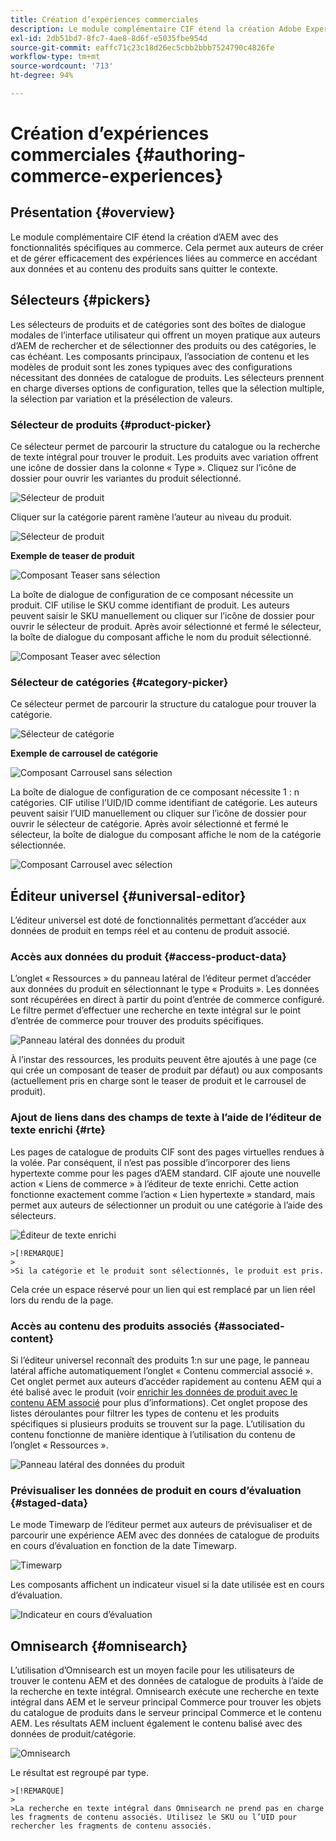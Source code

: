 ```yaml
---
title: Création d’expériences commerciales
description: Le module complémentaire CIF étend la création Adobe Experience Manager avec des fonctionnalités spécifiques au commerce.
exl-id: 2db51bd7-8fc7-4ae8-8d6f-e5035fbe954d
source-git-commit: eaffc71c23c18d26ec5cbb2bbb7524790c4826fe
workflow-type: tm+mt
source-wordcount: '713'
ht-degree: 94%

---
```


# Création d’expériences commerciales {#authoring-commerce-experiences}

## Présentation {#overview}

Le module complémentaire CIF étend la création d’AEM avec des fonctionnalités spécifiques au commerce. Cela permet aux auteurs de créer et de gérer efficacement des expériences liées au commerce en accédant aux données et au contenu des produits sans quitter le contexte.

## Sélecteurs {#pickers}

Les sélecteurs de produits et de catégories sont des boîtes de dialogue modales de l’interface utilisateur qui offrent un moyen pratique aux auteurs d’AEM de rechercher et de sélectionner des produits ou des catégories, le cas échéant. Les composants principaux, l’association de contenu et les modèles de produit sont les zones typiques avec des configurations nécessitant des données de catalogue de produits. Les sélecteurs prennent en charge diverses options de configuration, telles que la sélection multiple, la sélection par variation et la présélection de valeurs.

### Sélecteur de produits {#product-picker}

Ce sélecteur permet de parcourir la structure du catalogue ou la recherche de texte intégral pour trouver le produit. Les produits avec variation offrent une icône de dossier dans la colonne « Type ». Cliquez sur l’icône de dossier pour ouvrir les variantes du produit sélectionné.

![Sélecteur de produit](/help/commerce/cif/assets/authoring/product-picker.png)

Cliquer sur la catégorie parent ramène l’auteur au niveau du produit.

![Sélecteur de produit](/help/commerce/cif/assets/authoring/product-picker-variation.png)

**Exemple de teaser de produit**

![Composant Teaser sans sélection](/help/commerce/cif/assets/authoring/teaser_component_without_selection.png)

La boîte de dialogue de configuration de ce composant nécessite un produit. CIF utilise le SKU comme identifiant de produit. Les auteurs peuvent saisir le SKU manuellement ou cliquer sur l’icône de dossier pour ouvrir le sélecteur de produit. Après avoir sélectionné et fermé le sélecteur, la boîte de dialogue du composant affiche le nom du produit sélectionné.

![Composant Teaser avec sélection](/help/commerce/cif/assets/authoring/teaser_component_with_selection.png)

### Sélecteur de catégories {#category-picker}

Ce sélecteur permet de parcourir la structure du catalogue pour trouver la catégorie.

![Sélecteur de catégorie](/help/commerce/cif/assets/authoring/category-picker.png)

**Exemple de carrousel de catégorie**

![Composant Carrousel sans sélection](/help/commerce/cif/assets/authoring/carousel_component_without_selection.png)

La boîte de dialogue de configuration de ce composant nécessite 1 : n catégories. CIF utilise l’UID/ID comme identifiant de catégorie. Les auteurs peuvent saisir l’UID manuellement ou cliquer sur l’icône de dossier pour ouvrir le sélecteur de catégorie. Après avoir sélectionné et fermé le sélecteur, la boîte de dialogue du composant affiche le nom de la catégorie sélectionnée.

![Composant Carrousel avec sélection](/help/commerce/cif/assets/authoring/carousel_component_with_selection.png)

## Éditeur universel {#universal-editor}

L’éditeur universel est doté de fonctionnalités permettant d’accéder aux données de produit en temps réel et au contenu de produit associé.

### Accès aux données du produit {#access-product-data}

L’onglet « Ressources » du panneau latéral de l’éditeur permet d’accéder aux données du produit en sélectionnant le type « Produits ». Les données sont récupérées en direct à partir du point d’entrée de commerce configuré. Le filtre permet d’effectuer une recherche en texte intégral sur le point d’entrée de commerce pour trouver des produits spécifiques.

![Panneau latéral des données du produit](/help/commerce/cif/assets/authoring/products-side-panel.png)

À l’instar des ressources, les produits peuvent être ajoutés à une page (ce qui crée un composant de teaser de produit par défaut) ou aux composants (actuellement pris en charge sont le teaser de produit et le carrousel de produit).

### Ajout de liens dans des champs de texte à l’aide de l’éditeur de texte enrichi {#rte}

Les pages de catalogue de produits CIF sont des pages virtuelles rendues à la volée. Par conséquent, il n’est pas possible d’incorporer des liens hypertexte comme pour les pages d’AEM standard. CIF ajoute une nouvelle action « Liens de commerce » à l’éditeur de texte enrichi. Cette action fonctionne exactement comme l’action « Lien hypertexte » standard, mais permet aux auteurs de sélectionner un produit ou une catégorie à l’aide des sélecteurs.

![Éditeur de texte enrichi](/help/commerce/cif/assets/authoring/RTE.png)

    >[!REMARQUE]
    >
    >Si la catégorie et le produit sont sélectionnés, le produit est pris.

Cela crée un espace réservé pour un lien qui est remplacé par un lien réel lors du rendu de la page.

### Accès au contenu des produits associés {#associated-content}

Si l’éditeur universel reconnaît des produits 1:n sur une page, le panneau latéral affiche automatiquement l’onglet « Contenu commercial associé ». Cet onglet permet aux auteurs d’accéder rapidement au contenu AEM qui a été balisé avec le produit (voir [enrichir les données de produit avec le contenu AEM associé](./enrich-product-associated-content.md) pour plus d’informations). Cet onglet propose des listes déroulantes pour filtrer les types de contenu et les produits spécifiques si plusieurs produits se trouvent sur la page. L’utilisation du contenu fonctionne de manière identique à l’utilisation du contenu de l’onglet « Ressources ».

![Panneau latéral des données du produit](/help/commerce/cif/assets/authoring/associated-commerce-content-tab.png)

### Prévisualiser les données de produit en cours d’évaluation {#staged-data}

Le mode Timewarp de l’éditeur permet aux auteurs de prévisualiser et de parcourir une expérience AEM avec des données de catalogue de produits en cours d’évaluation en fonction de la date Timewarp.

![Timewarp](/help/commerce/cif/assets/authoring/timewarp.png)

Les composants affichent un indicateur visuel si la date utilisée est en cours d’évaluation.

![Indicateur en cours d’évaluation](/help/commerce/cif/assets/authoring/staged-indicator.png)

## Omnisearch {#omnisearch}

L’utilisation d’Omnisearch est un moyen facile pour les utilisateurs de trouver le contenu AEM et des données de catalogue de produits à l’aide de la recherche en texte intégral. Omnisearch exécute une recherche en texte intégral dans AEM et le serveur principal Commerce pour trouver les objets du catalogue de produits dans le serveur principal Commerce et le contenu AEM. Les résultats AEM incluent également le contenu balisé avec des données de produit/catégorie.

![Omnisearch](/help/commerce/cif/assets/authoring/omnisearch.png)

Le résultat est regroupé par type.

    >[!REMARQUE]
    >
    >La recherche en texte intégral dans Omnisearch ne prend pas en charge les fragments de contenu associés. Utilisez le SKU ou l’UID pour rechercher les fragments de contenu associés.
